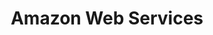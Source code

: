 ---
blog: https://aws.amazon.com/blogs/
codehost: https://github.com/https://github.com/aws
colors:
- '#FF9900'
facebook: https://www.facebook.com/amazonwebservices/
images:
- amazon_aws-icon.svg
- amazon_aws-ar21.svg
logohandle: amazon_aws
sort: amazon web services
tags:
- hosting
- paas
- cloud
title: Amazon Web Services
twitter: https://x.com/awscloud
website: https://aws.amazon.com/
youtube: https://youtube.com/user/AmazonWebServices
---